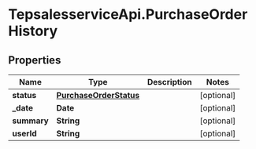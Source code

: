 # TepsalesserviceApi.PurchaseOrderHistory

## Properties
Name | Type | Description | Notes
------------ | ------------- | ------------- | -------------
**status** | [**PurchaseOrderStatus**](PurchaseOrderStatus.md) |  | [optional] 
**_date** | **Date** |  | [optional] 
**summary** | **String** |  | [optional] 
**userId** | **String** |  | [optional] 
